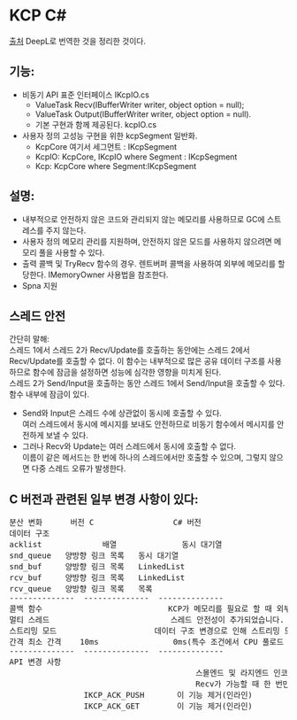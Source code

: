 # KCP C#
[출처](https://github.com/KumoKyaku/KCP )
DeepL로 번역한 것을 정리한 것이다.  
  
## 기능: 
- 비동기 API 표준 인터페이스 IKcpIO.cs
    - ValueTask Recv(IBufferWriter writer, object option = null);
	- ValueTask Output(IBufferWriter writer, object option = null).
	- 기본 구현과 함께 제공된다. kcpIO.cs
- 사용자 정의 고성능 구현을 위한 kcpSegment 일반화.
    - KcpCore<Segment> 여기서 세그먼트 : IKcpSegment
	- KcpIO<Segment>: KcpCore<Segment>, IKcpIO where Segment : IKcpSegment
	- Kcp<Segment>: KcpCore<Segment> where Segment:IKcpSegment
  
  
## 설명: 
- 내부적으로 안전하지 않은 코드와 관리되지 않는 메모리를 사용하므로 GC에 스트레스를 주지 않는다.
- 사용자 정의 메모리 관리를 지원하며, 안전하지 않은 모드를 사용하지 않으려면 메모리 풀을 사용할 수 있다.
- 출력 콜백 및 TryRecv 함수의 경우. 렌트버퍼 콜백을 사용하여 외부에 메모리를 할당한다. IMemoryOwner 사용법을 참조한다.
- Spna<byte> 지원
  
  
## 스레드 안전 
간단히 말해:  
스레드 1에서 스레드 2가 Recv/Update를 호출하는 동안에는 스레드 2에서 Recv/Update를 호출할 수 없다. 이 함수는 내부적으로 많은 공유 데이터 구조를 사용하므로 함수에 잠금을 설정하면 성능에 심각한 영향을 미치게 된다.  
스레드 2가 Send/Input을 호출하는 동안 스레드 1에서 Send/Input을 호출할 수 있다. 함수 내부에 잠금이 있다.  
- Send와 Input은 스레드 수에 상관없이 동시에 호출할 수 있다.  
  여러 스레드에서 동시에 메시지를 보내도 안전하므로 비동기 함수에서 메시지를 안전하게 보낼 수 있다.  
- 그러나 Recv와 Update는 여러 스레드에서 동시에 호출할 수 없다.  
  이름이 같은 메서드는 한 번에 하나의 스레드에서만 호출할 수 있으며, 그렇지 않으면 다중 스레드 오류가 발생한다.  
  
   
## C 버전과 관련된 일부 변경 사항이 있다: 
<pre>
분산 변화	   버전 C	      			C# 버전
데이터 구조		
acklist	 			배열				동시 대기열
snd_queue	양방향 링크 목록	동시 대기열
snd_buf		양방향 링크 목록	LinkedList
rcv_buf		양방향 링크 목록	LinkedList
rcv_queue	양방향 링크 목록	목록
--------------	--------------	--------------
콜백 함수							KCP가 메모리를 필요로 할 때 외부에서 요청할 수 있도록 RentBuffer 콜백을 추가했다.
멀티 스레드							스레드 안전성이 추가되었습니다.
스트리밍 모드						데이터 구조 변경으로 인해 스트리밍 모드가 제거되었다.
간격 최소 간격	10ms				0ms(특수 조건에서 CPU 풀로드 허용)
--------------	--------------	--------------
API 변경 사항		
										스몰엔드 및 라지엔드 인코딩 설정을 추가한다. 기본 스몰 엔드 인코딩이다.  
										Recv가 가능할 때 한 번만 엿볼 수 있도록 TryRecv 함수를 추가한다.  
				IKCP_ACK_PUSH		이 기능 제거(인라인)
				IKCP_ACK_GET		이 기능 제거(인라인)
</pre>  
  